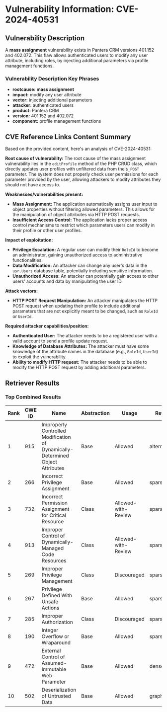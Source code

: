 # Vulnerability Information: CVE-2024-40531

## Vulnerability Description
A **mass assignment** vulnerability exists in Pantera CRM versions 401.152 and 402.072. This flaw allows authenticated users to modify any user attribute, including roles, by injecting additional parameters via profile management functions.

### Vulnerability Description Key Phrases
- **rootcause:** **mass assignment**
- **impact:** modify any user attribute
- **vector:** injecting additional parameters
- **attacker:** authenticated users
- **product:** Pantera CRM
- **version:** 401.152 and 402.072
- **component:** profile management functions

## CVE Reference Links Content Summary
Based on the provided content, here's an analysis of CVE-2024-40531:

**Root cause of vulnerability:**
The root cause of the mass assignment vulnerability lies in the `editProfile` method of the PHP CRUD class, which directly updates user profiles with unfiltered data from the `$_POST` parameter. The system does not properly check user permissions for each parameter provided by the user, allowing attackers to modify attributes they should not have access to.

**Weaknesses/vulnerabilities present:**
-   **Mass Assignment:** The application automatically assigns user input to object properties without filtering allowed parameters. This allows for the manipulation of object attributes via HTTP POST requests.
-   **Insufficient Access Control:** The application lacks proper access control mechanisms to restrict which parameters users can modify in their profile or other user profiles.

**Impact of exploitation:**
-   **Privilege Escalation:** A regular user can modify their `RoleId` to become an administrator, gaining unauthorized access to administrative functionalities.
-   **Data Modification:** An attacker can change any user's data in the `usr.Users` database table, potentially including sensitive information.
-   **Unauthorized Access:** An attacker can potentially gain access to other users’ accounts and data by manipulating the user ID.

**Attack vectors:**
-   **HTTP POST Request Manipulation:** An attacker manipulates the HTTP POST request when updating their profile to include additional parameters that are not explicitly meant to be changed, such as `RoleId` or `UserId`.

**Required attacker capabilities/position:**
-   **Authenticated User:** The attacker needs to be a registered user with a valid account to send a profile update request.
-   **Knowledge of Database Attributes:** The attacker must have some knowledge of the attribute names in the database (e.g., `RoleId`, `UserId`) to exploit the vulnerability.
-   **Ability to modify HTTP request:** The attacker needs to be able to modify the HTTP POST request by adding additional parameters.

## Retriever Results

### Top Combined Results

| Rank | CWE ID | Name | Abstraction | Usage  | Retrievers | Individual Scores |
|------|--------|------|-------------|-------|------------|-------------------|
| 1 | 915 | Improperly Controlled Modification of Dynamically-Determined Object Attributes | Base | Allowed | alternate_terms | 1.000 |
| 2 | 266 | Incorrect Privilege Assignment | Base | Allowed | sparse | 0.183 |
| 3 | 732 | Incorrect Permission Assignment for Critical Resource | Class | Allowed-with-Review | sparse | 0.165 |
| 4 | 913 | Improper Control of Dynamically-Managed Code Resources | Class | Allowed-with-Review | sparse | 0.152 |
| 5 | 269 | Improper Privilege Management | Class | Discouraged | sparse | 0.147 |
| 6 | 267 | Privilege Defined With Unsafe Actions | Base | Allowed | sparse | 0.143 |
| 7 | 285 | Improper Authorization | Class | Discouraged | sparse | 0.140 |
| 8 | 190 | Integer Overflow or Wraparound | Base | Allowed | sparse | 0.138 |
| 9 | 472 | External Control of Assumed-Immutable Web Parameter | Base | Allowed | dense | 0.534 |
| 10 | 502 | Deserialization of Untrusted Data | Base | Allowed | graph | 0.002 |

